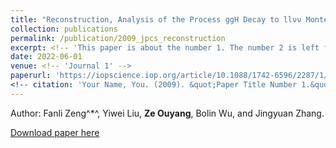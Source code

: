 ```yaml
---
title: "Reconstruction, Analysis of the Process ggH Decay to llνν Monte Carlo with MH=125 GeV and Introduction of the Physical Background"
collection: publications
permalink: /publication/2009_jpcs_reconstruction
excerpt: <!-- 'This paper is about the number 1. The number 2 is left for future work.' -->
date: 2022-06-01
venue: <!-- 'Journal 1' -->
paperurl: 'https://iopscience.iop.org/article/10.1088/1742-6596/2287/1/012030/meta'
<!-- citation: 'Your Name, You. (2009). &quot;Paper Title Number 1.&quot; <i>Journal 1</i>. 1(1).' -->
---
```

<!-- This paper is about the number 1. The number 2 is left for future work. -->

Author: Fanli Zeng^*^, Yiwei Liu, **Ze Ouyang**, Bolin Wu, and Jingyuan Zhang.

[Download paper here](http://ze-ouyang.github.io/files/2009_jpcs_reconstruction.pdf)

<!-- Recommended citation: Your Name, You. (2009). "Paper Title Number 1." <i>Journal 1</i>. 1(1). -->
